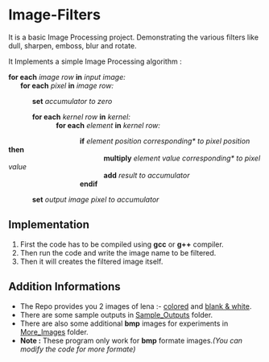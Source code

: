 # Image-Filters
It is a basic Image Processing project. Demonstrating the various filters like dull, sharpen, emboss, blur and rotate.

It Implements a simple Image Processing algorithm :

**for each** *image row* **in** *input image:*<br>
&nbsp;&nbsp;&nbsp;&nbsp;&nbsp;&nbsp;**for each** *pixel* **in** *image row:*

&nbsp;&nbsp;&nbsp;&nbsp;&nbsp;&nbsp;&nbsp;&nbsp;&nbsp;&nbsp;&nbsp;&nbsp;**set** *accumulator to zero*

&nbsp;&nbsp;&nbsp;&nbsp;&nbsp;&nbsp;&nbsp;&nbsp;&nbsp;&nbsp;&nbsp;&nbsp;**for each** *kernel row* **in** *kernel:*<br>
&nbsp;&nbsp;&nbsp;&nbsp;&nbsp;&nbsp;&nbsp;&nbsp;&nbsp;&nbsp;&nbsp;&nbsp;&nbsp;&nbsp;&nbsp;&nbsp;&nbsp;&nbsp;&nbsp;&nbsp;&nbsp;&nbsp;&nbsp;&nbsp;**for each** *element* **in** *kernel row:*

&nbsp;&nbsp;&nbsp;&nbsp;&nbsp;&nbsp;&nbsp;&nbsp;&nbsp;&nbsp;&nbsp;&nbsp;&nbsp;&nbsp;&nbsp;&nbsp;&nbsp;&nbsp;&nbsp;&nbsp;&nbsp;&nbsp;&nbsp;&nbsp;&nbsp;&nbsp;&nbsp;&nbsp;&nbsp;&nbsp;&nbsp;&nbsp;&nbsp;&nbsp;&nbsp;&nbsp;**if** _element position  corresponding* to pixel position_ **then**<br>
&nbsp;&nbsp;&nbsp;&nbsp;&nbsp;&nbsp;&nbsp;&nbsp;&nbsp;&nbsp;&nbsp;&nbsp;&nbsp;&nbsp;&nbsp;&nbsp;&nbsp;&nbsp;&nbsp;&nbsp;&nbsp;&nbsp;&nbsp;&nbsp;&nbsp;&nbsp;&nbsp;&nbsp;&nbsp;&nbsp;&nbsp;&nbsp;&nbsp;&nbsp;&nbsp;&nbsp;&nbsp;&nbsp;&nbsp;&nbsp;&nbsp;&nbsp;&nbsp;&nbsp;&nbsp;&nbsp;&nbsp;&nbsp;**multiply** _element value  corresponding* to pixel value_<br>
&nbsp;&nbsp;&nbsp;&nbsp;&nbsp;&nbsp;&nbsp;&nbsp;&nbsp;&nbsp;&nbsp;&nbsp;&nbsp;&nbsp;&nbsp;&nbsp;&nbsp;&nbsp;&nbsp;&nbsp;&nbsp;&nbsp;&nbsp;&nbsp;&nbsp;&nbsp;&nbsp;&nbsp;&nbsp;&nbsp;&nbsp;&nbsp;&nbsp;&nbsp;&nbsp;&nbsp;&nbsp;&nbsp;&nbsp;&nbsp;&nbsp;&nbsp;&nbsp;&nbsp;&nbsp;&nbsp;&nbsp;&nbsp;**add** *result to accumulator*<br>
&nbsp;&nbsp;&nbsp;&nbsp;&nbsp;&nbsp;&nbsp;&nbsp;&nbsp;&nbsp;&nbsp;&nbsp;&nbsp;&nbsp;&nbsp;&nbsp;&nbsp;&nbsp;&nbsp;&nbsp;&nbsp;&nbsp;&nbsp;&nbsp;&nbsp;&nbsp;&nbsp;&nbsp;&nbsp;&nbsp;&nbsp;&nbsp;&nbsp;&nbsp;&nbsp;&nbsp;**endif**

&nbsp;&nbsp;&nbsp;&nbsp;&nbsp;&nbsp;&nbsp;&nbsp;&nbsp;&nbsp;&nbsp;&nbsp;**set** *output image pixel to accumulator*

## Implementation
1. First the code has to be compiled using **gcc** or **g++** compiler.
2. Then run the code and write the image name to be filtered.
3. Then it will creates the filtered image itself.

## Addition Informations
* The Repo provides you 2 images of lena :- [colored](https://github.com/AkiiSinghal/Image-Filters/blob/master/lena_color.bmp) and [blank & white](https://github.com/AkiiSinghal/Image-Filters/blob/master/lena.bmp).
* There are some sample outputs in [Sample_Outputs](https://github.com/AkiiSinghal/Image-Filters/tree/master/Sample_Outputs) folder.
* There are also some additional **bmp** images for experiments in [More_Images](https://github.com/AkiiSinghal/Image-Filters/tree/master/More_Images) folder.
* **Note :** These program only work for **bmp** formate images.*(You can modify the code for more formate)*
